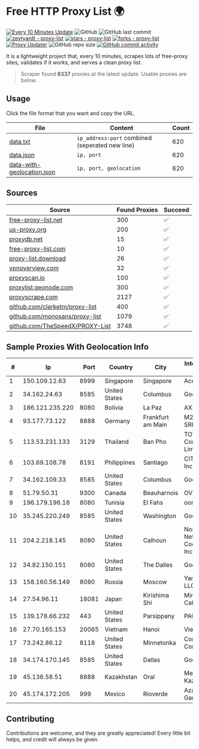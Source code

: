 
# Free HTTP Proxy List 🌍

[![Every 10 Minutes Update](https://github.com/mertguvencli/http-proxy-list/actions/workflows/main.yml/badge.svg?branch=main)](https://github.com/mertguvencli/http-proxy-list/actions/workflows/main.yml)
![GitHub](https://img.shields.io/github/license/mertguvencli/http-proxy-list)
![GitHub last commit](https://img.shields.io/github/last-commit/mertguvencli/http-proxy-list)
[![zevtyardt - proxy-list](https://img.shields.io/static/v1?label=zevtyardt&message=proxy-list&color=blue&logo=github)](https://github.com/zevtyardt/proxy-list "Go to GitHub repo")
[![stars - proxy-list](https://img.shields.io/github/stars/zevtyardt/proxy-list?style=social)](https://github.com/zevtyardt/proxy-list)
[![forks - proxy-list](https://img.shields.io/github/forks/zevtyardt/proxy-list?style=social)](https://github.com/zevtyardt/proxy-list)
[![Proxy Updater](https://github.com/zevtyardt/proxy-list/workflows/Proxy%20Updater/badge.svg)](https://github.com/zevtyardt/proxy-list/actions?query=workflow:"Proxy+Updater")
![GitHub repo size](https://img.shields.io/github/repo-size/zevtyardt/proxy-list)
[![GitHub commit activity](https://img.shields.io/github/commit-activity/m/zevtyardt/proxy-list?logo=commits)](https://github.com/zevtyardt/proxy-list/commits/main)

It is a lightweight project that, every 10 minutes, scrapes lots of free-proxy sites, validates if it works, and serves a clean proxy list.

> Scraper found **8337** proxies at the latest update. Usable proxies are below.

## Usage

Click the file format that you want and copy the URL.

|File|Content|Count|
|----|-------|-----|
|[data.txt](https://raw.githubusercontent.com/mertguvencli/http-proxy-list/main/proxy-list/data.txt)|`ip_address:port` combined (seperated new line)|620|
|[data.json](https://raw.githubusercontent.com/mertguvencli/http-proxy-list/main/proxy-list/data.json)|`ip, port`|620|
|[data-with-geolocation.json](https://raw.githubusercontent.com/mertguvencli/http-proxy-list/main/proxy-list/data-with-geolocation.json)|`ip, port, geolocation`|620|

## Sources

|Source|Found Proxies|Succeed|
|------|-------------|-------|
|[free-proxy-list.net](https://free-proxy-list.net)|300|✅|
|[us-proxy.org](https://www.us-proxy.org)|200|✅|
|[proxydb.net](http://proxydb.net)|15|✅|
|[free-proxy-list.com](https://free-proxy-list.com/?page=&port=&type%5B%5D=http&type%5B%5D=https&up_time=0&search=Search)|10|✅|
|[proxy-list.download](https://www.proxy-list.download/HTTP)|26|✅|
|[vpnoverview.com](https://vpnoverview.com/privacy/anonymous-browsing/free-proxy-servers)|32|✅|
|[proxyscan.io](https://www.proxyscan.io)|100|✅|
|[proxylist.geonode.com](https://proxylist.geonode.com/api/proxy-list?limit=300&page=1&sort_by=lastChecked&sort_type=desc&protocols=http,https)|300|✅|
|[proxyscrape.com](https://api.proxyscrape.com/v2/?request=displayproxies&protocol=http&timeout=10000&country=all&ssl=all&anonymity=all)|2127|✅|
|[github.com/clarketm/proxy-list](https://raw.githubusercontent.com/clarketm/proxy-list/master/proxy-list-raw.txt)|400|✅|
|[github.com/monosans/proxy-list](https://raw.githubusercontent.com/monosans/proxy-list/main/proxies/http.txt)|1079|✅|
|[github.com/TheSpeedX/PROXY-List](https://raw.githubusercontent.com/TheSpeedX/PROXY-List/master/http.txt)|3748|✅|


## Sample Proxies With Geolocation Info

|#|Ip|Port|Country|City|Internet Service Provider|
|-|--|----|-------|----|-------------------------|
|1|150.109.12.63|8999|Singapore|Singapore|Aceville Pte.ltd|
|2|34.162.24.63|8585|United States|Columbus|Google LLC|
|3|186.121.235.220|8080|Bolivia|La Paz|AXS Bolivia S. A.|
|4|93.177.73.122|8888|Germany|Frankfurt am Main|M247 Europe SRL|
|5|113.53.231.133|3129|Thailand|Ban Pho|TOT Public Company Limited|
|6|103.69.108.78|8191|Philippines|Santiago|CITI Cableworld Inc.|
|7|34.162.109.33|8585|United States|Columbus|Google LLC|
|8|51.79.50.31|9300|Canada|Beauharnois|OVH SAS|
|9|196.179.196.18|8080|Tunisia|El Fahs|ooredoo TN|
|10|35.245.220.249|8585|United States|Washington|Google LLC|
|11|204.2.218.145|8080|United States|Calhoun|North Georgia Network Cooperative, Inc.|
|12|34.82.150.151|8080|United States|The Dalles|Google LLC|
|13|158.160.56.149|8080|Russia|Moscow|Yandex.Cloud LLC|
|14|27.54.96.11|18081|Japan|Kirishima Shi|Minamikyusyu CableTV Net Inc.|
|15|139.178.66.232|443|United States|Parsippany|PACKET-HOST|
|16|27.70.165.153|20065|Vietnam|Hanoi|Viettel Group|
|17|73.242.86.12|8118|United States|Minnetonka|Comcast Cable Communications|
|18|34.174.170.145|8585|United States|Dallas|Google LLC|
|19|45.136.58.51|8888|Kazakhstan|Oral|Megahost Kazakhstan TOO|
|20|45.174.172.205|999|Mexico|Rioverde|Azahel Enrique Garcia Salazar|



## Contributing

Contributions are welcome, and they are greatly appreciated! Every
little bit helps, and credit will always be given.

